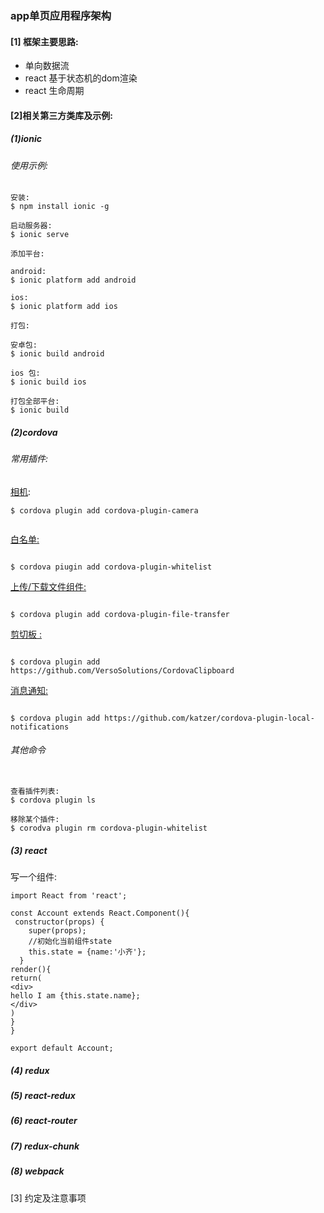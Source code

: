 ###  app单页应用程序架构
#### [1] 框架主要思路:
- 单向数据流
- react 基于状态机的dom渲染
- react 生命周期
#### [2]相关第三方类库及示例:
##### (1)ionic 
###### 使用示例:
```
安装:
$ npm install ionic -g 

启动服务器:
$ ionic serve

添加平台:

android:
$ ionic platform add android

ios:
$ ionic platform add ios

打包:

安卓包:
$ ionic build android

ios 包:
$ ionic build ios

打包全部平台:
$ ionic build 
```
##### (2)cordova

###### 常用插件:

[相机](https://www.npmjs.com/package/cordova-plugin-camera):
```
$ cordova plugin add cordova-plugin-camera


```
[白名单:](https://www.npmjs.com/package/cordova-plugin-whitelist)

```

$ cordova piugin add cordova-plugin-whitelist

```

[上传/下载文件组件:]()

```

$ cordova plugin add cordova-plugin-file-transfer

```

[剪切板 :]()
```

$ cordova plugin add https://github.com/VersoSolutions/CordovaClipboard

```

[消息通知:]()
```

$ cordova plugin add https://github.com/katzer/cordova-plugin-local-notifications

```
###### 其他命令

```

查看插件列表:
$ cordova plugin ls

移除某个插件:
$ corodva plugin rm cordova-plugin-whitelist

```
##### (3) react

写一个组件:
```
import React from 'react';

const Account extends React.Component(){
 constructor(props) {
    super(props);
    //初始化当前组件state
    this.state = {name:'小齐'};
  }
render(){
return(
<div>
hello I am {this.state.name};
</div>
)
}
}

export default Account;
```
##### (4) redux
##### (5) react-redux
##### (6) react-router
##### (7) redux-chunk
##### (8) webpack
[3] 约定及注意事项